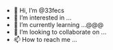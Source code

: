 - 👋 Hi, I’m @33fecs
- 👀 I’m interested in ...
- 🌱 I’m currently learning ...@@@
- 💞️ I’m looking to collaborate on ...
- 📫 How to reach me ...

<!---
33fecs/33fecs is a ✨ special ✨ repository because its `README.md` (this file) appears on your GitHub profile.
You can click the Preview link to take a look at your changes.
--->
